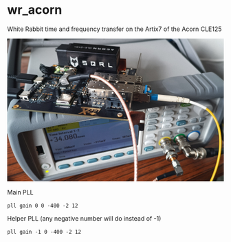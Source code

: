 # wr_acorn
White Rabbit time and frequency transfer on the Artix7 of the Acorn CLE125

<img src="pictures/IMG_20250425_163316_728.jpg">

Main PLL
```
pll gain 0 0 -400 -2 12
```

Helper PLL (any negative number will do instead of -1)
```
pll gain -1 0 -400 -2 12
```
